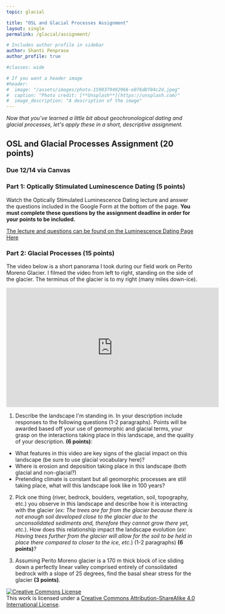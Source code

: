 ```yaml
---
topic: glacial

title: "OSL and Glacial Processes Assignment"
layout: single
permalink: /glacial/assignment/

# Includes author profile in sidebar
author: Shanti Penprase
author_profile: true

#classes: wide

# If you want a header image
#header:
#  image: "/assets/images/photo-1590379492966-e076d8f84c2d.jpeg"
#  caption: "Photo credit: [**Unsplash**](https://unsplash.com)"
#  image_description: "A description of the image"
---
```

*Now that you've learned a little bit about geochronological dating and glacial processes, let's apply these in a short, descriptive assignment.*

## OSL and Glacial Processes Assignment (20 points)
### Due 12/14 via Canvas

### Part 1: Optically Stimulated Luminescence Dating (5 points)
Watch the Optically Stimulated Luminescence Dating lecture and answer the questions included in the Google Form at the bottom of the page. **You must complete these questions by the assignment deadline in order for your points to be included.**

[The lecture and questions can be found on the Luminescence Dating Page Here](https://geomorphonline.github.io/geochronology/OSL/)

### Part 2: Glacial Processes (15 points)
The video below is a short panorama I took during our field work on Perito Moreno Glacier. I filmed the video from left to right, standing on the side of the glacier. The terminus of the glacier is to my right (many miles down-ice).

<iframe width="560" height="315" src="https://www.youtube.com/embed/s2vsPv9Yf6U" frameborder="0" allow="accelerometer; autoplay; clipboard-write; encrypted-media; gyroscope; picture-in-picture" allowfullscreen></iframe>

1. Describe the landscape I'm standing in. In your description include responses to the following questions (1-2 paragraphs). Points will be awarded based off your use of geomorphic and glacial terms, your grasp on the interactions taking place in this landscape, and the quality of your description. **(6 points)**:
  * What features in this video are key signs of the glacial impact on this landscape (be sure to use glacial vocabulary here)?
  * Where is erosion and deposition taking place in this landscape (both glacial and non-glacial?)
  * Pretending climate is constant but all geomorphic processes are still taking place, what will this landscape look like in 100 years?

2. Pick one thing (river, bedrock, boulders, vegetation, soil, topography, etc.) you observe in this landscape and describe how it is interacting with the glacier (*ex: The trees are far from the glacier because there is not enough soil developed close to the glacier due to the unconsolidated sediments and, therefore they cannot grow there yet, etc.*). How does this relationship impact the landscape evolution (*ex: Having trees further from the glacier will allow for the soil to be held in place there compared to closer to the ice, etc.*) (1-2 paragraphs) **(6 points)**?


3. Assuming Perito Moreno glacier is a 170 m thick block of ice sliding down a perfectly linear valley comprised entirely of consolidated bedrock with a slope of 25 degrees, find the basal shear stress for the glacier **(3 points)**.


<a rel="license" href="http://creativecommons.org/licenses/by-sa/4.0/"><img alt="Creative Commons License" style="border-width:0" src="https://i.creativecommons.org/l/by-sa/4.0/88x31.png" /></a><br />This work is licensed under a <a rel="license" href="http://creativecommons.org/licenses/by-sa/4.0/">Creative Commons Attribution-ShareAlike 4.0 International License</a>.
